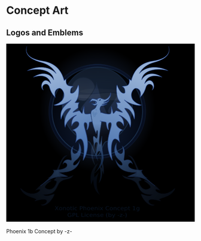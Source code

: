 Concept Art
===========

Logos and Emblems
-----------------

[![](assets/images/xonotic_phoenix-1g.png)](assets/images/xonotic_phoenix-1g.svg)

Phoenix 1b Concept by -z-
